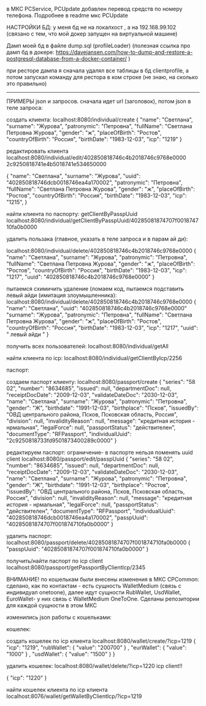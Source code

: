 
в МКС PCService, PCUpdate добавлен перевод средств по номеру телефона. 
Подробнее в readme  мкс PCUpdate


НАСТРОЙКИ БД:
у меня бд не на локалхост , а на 192.168.99.102
(связано с тем, что мой докер запущен на виртуальной машине)

Дамп моей бд в файле dump.sql (profileLoader)
(полезная ссылка про дамп бд в докере:
https://davejansen.com/how-to-dump-and-restore-a-postgresql-database-from-a-docker-container/
)

при ресторе дампа я сначала удалял все таблицы в бд clientprofile, а потом запускал команду для рестора  в ком строке
(не знаю, на сколько это правильно)
_______________________________________________________________________________________________________________________________________
ПРИМЕРЫ json и запросов.
сначала идет url (заголовок), потом json в теле запроса:

создать клиента:
localhost:8080/individual/create
{
"name": "Светлана",
"surname": "Журова",
"patronymic": "Петровна",
"fullName": "Светлана Петровна Журова",
"gender": "ж",
"placeOfBirth": "Ростов",
"countryOfBirth": "Россия",
"birthDate": "1983-12-03",
"icp": "1219"
}


редактировать клиента
localhost:8080/individual/edit/402850818746c4b2018746c9768e0000
2c9250818741e4b5018741e534650000

{
"name": "Светлана",
"surname": "Журова",
"uuid": "402850818746dcb0018746ea4a170002",
"patronymic": "Петровна",
"fullName": "Светлана Петровна Журова",
"gender": "ж",
"placeOfBirth": "Ростов",
"countryOfBirth": "Россия",
"birthDate": "1983-12-03",
"icp": "1215",
}


найти клиента по паспорту:
getClientByPasspUuid
localhost:8080/individual/getClientByPasspUuid/40285081874707f001874710fa0b0000



удалить пользака (главное, указать в теле запроса и в парам ай ди):

localhost:8080/individual/delete/402850818746c4b2018746c9768e0000
{
"name": "Светлана",
"surname": "Журова",
"patronymic": "Петровна",
"fullName": "Светлана Петровна Журова",
"gender": "ж",
"placeOfBirth": "Ростов",
"countryOfBirth": "Россия",
"birthDate": "1983-12-03",
"icp": "1217",
"uuid": "402850818746c4b2018746c9768e0000"
}

пытаемся схимичить удаление (ломаем код, пытаемся подставить левый айди (имитация злоумышленника):
localhost:8080/individual/delete/402850818746c4b2018746c9768e0000
{
"name": "Светлана",
"uuid": "402850818746c4b2018746c9768e0000"
"surname": "Журова",
"patronymic": "Петровна",
"fullName": "Светлана Петровна Журова",
"gender": "ж",
"placeOfBirth": "Ростов",
"countryOfBirth": "Россия",
"birthDate": "1983-12-03",
"icp": "1217",
"uuid": " левый айди "
}

получить всех пользователей:
localhost:8080/individual/getAll

найти клиента по icp:
localhost:8080/individual/getClientByIcp/2256




паспорт:

создаем паспорт клиенту:
localhost:8080/passport/create
{
"series": "58 02",
"number": "8634685",
"issued": null,
"departmentDoc": null,
"receiptDocDate": "2009-12-03",
"validateDateDoc": "2030-12-03",
"name": "Светлана",
"surname": "Журова",
"patronymic": "Петровна",
"gender": "Ж",
"birthdate": "1991-12-03",
"birthplace": "Псков",
"issuedBy": "ОВД центрального района, Псков, Псковская область, Россия",
"division": null,
"invalidityReason": null,
"message": "кредитная история - нрмальная",
"legalForce": null,
"passportStatus": "действителен",
"documentType": "RFPassport",
"individualUuid": "2c9250818733fd9501873400289c0000"
}

редактируем паспорт:
ограничение- в паспорте нельзя поменять uuid client
localhost:8080/passport/edit/passpUuid
{
"series": "58 02",
"number": "8634685",
"issued": null,
"departmentDoc": null,
"receiptDocDate": "2009-12-03",
"validateDateDoc": "2030-12-03",
"name": "Светлана",
"surname": "Журова",
"patronymic": "Петровна",
"gender": "Ж",
"birthdate": "1991-12-03",
"birthplace": "Ростов",
"issuedBy": "ОВД центрального района, Псков, Псковская область, Россия",
"division": null,
"invalidityReason": null,
"message": "кредитная история - нрмальная",
"legalForce": null,
"passportStatus": "действителен",
"documentType": "RFPassport",
"individualUuid": "402850818746dcb0018746ea4a170002",
"passpUuid": "40285081874707f001874710fa0b0000"
}


удалить паспорт:
localhost:8080/passport/delete/40285081874707f001874710fa0b0000
{
"passpUuid": "40285081874707f001874710fa0b0000"
}


получить/найти паспорт по icp client
localhost:8080/passport/getPassportByClientIcp/2345




ВНИМАНИЕ! по кошелькам были внесены изменения в МКС CPCommon: сделано, как по контактам - есть сущность 
WalletMedium (связь с индивидуал onetoone), далее идут сущности RubWallet, UsdWallet, EuroWallet-
 у них связь с WalletMedium OneToOne.
Сделаны репозитории для каждой сущности в этом МКС

изменились json работы с кошельками:

кошелек:

создать кошелек по icp клиента
localhost:8080/wallet/create/?icp=1219
{
"icp": "1219",
"rubWallet":
{
"value": "200700"
}
,
"eurWallet":
{
"value": "1000"
}
,
"usdWallet":
{
"value": "1500"
}
}


удалить кошелек:
localhost:8080/wallet/delete/?icp=1220
icp client!!

{
"icp": "1220"
}


найти кошелек клиента по icp клиента
localhost:8076/wallet/getWalletByClientIcp/?icp=1219









